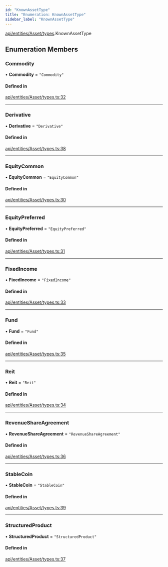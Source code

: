 ```yaml
---
id: "KnownAssetType"
title: "Enumeration: KnownAssetType"
sidebar_label: "KnownAssetType"
---
```


[api/entities/Asset/types](../../../../../../modules/API/Entities/Asset/Types/Types.md).KnownAssetType

## Enumeration Members

### Commodity

• **Commodity** = ``"Commodity"``

#### Defined in

[api/entities/Asset/types.ts:32](https://github.com/PolymeshAssociation/polymesh-sdk/blob/8a9158669/src/api/entities/Asset/types.ts#L32)

___

### Derivative

• **Derivative** = ``"Derivative"``

#### Defined in

[api/entities/Asset/types.ts:38](https://github.com/PolymeshAssociation/polymesh-sdk/blob/8a9158669/src/api/entities/Asset/types.ts#L38)

___

### EquityCommon

• **EquityCommon** = ``"EquityCommon"``

#### Defined in

[api/entities/Asset/types.ts:30](https://github.com/PolymeshAssociation/polymesh-sdk/blob/8a9158669/src/api/entities/Asset/types.ts#L30)

___

### EquityPreferred

• **EquityPreferred** = ``"EquityPreferred"``

#### Defined in

[api/entities/Asset/types.ts:31](https://github.com/PolymeshAssociation/polymesh-sdk/blob/8a9158669/src/api/entities/Asset/types.ts#L31)

___

### FixedIncome

• **FixedIncome** = ``"FixedIncome"``

#### Defined in

[api/entities/Asset/types.ts:33](https://github.com/PolymeshAssociation/polymesh-sdk/blob/8a9158669/src/api/entities/Asset/types.ts#L33)

___

### Fund

• **Fund** = ``"Fund"``

#### Defined in

[api/entities/Asset/types.ts:35](https://github.com/PolymeshAssociation/polymesh-sdk/blob/8a9158669/src/api/entities/Asset/types.ts#L35)

___

### Reit

• **Reit** = ``"Reit"``

#### Defined in

[api/entities/Asset/types.ts:34](https://github.com/PolymeshAssociation/polymesh-sdk/blob/8a9158669/src/api/entities/Asset/types.ts#L34)

___

### RevenueShareAgreement

• **RevenueShareAgreement** = ``"RevenueShareAgreement"``

#### Defined in

[api/entities/Asset/types.ts:36](https://github.com/PolymeshAssociation/polymesh-sdk/blob/8a9158669/src/api/entities/Asset/types.ts#L36)

___

### StableCoin

• **StableCoin** = ``"StableCoin"``

#### Defined in

[api/entities/Asset/types.ts:39](https://github.com/PolymeshAssociation/polymesh-sdk/blob/8a9158669/src/api/entities/Asset/types.ts#L39)

___

### StructuredProduct

• **StructuredProduct** = ``"StructuredProduct"``

#### Defined in

[api/entities/Asset/types.ts:37](https://github.com/PolymeshAssociation/polymesh-sdk/blob/8a9158669/src/api/entities/Asset/types.ts#L37)
